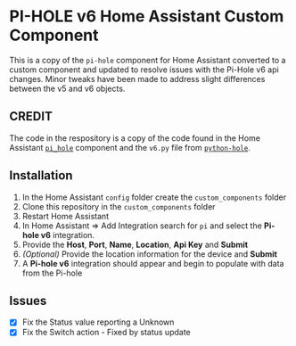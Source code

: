 # PI-HOLE v6 Home Assistant Custom Component

This is a copy of the `pi-hole` component for Home Assistant converted to a custom component and updated to resolve issues with the Pi-Hole v6 api changes. Minor tweaks have been made to address slight differences between the v5 and v6 objects.

## CREDIT

The code in the respository is a copy of the code found in the Home Assistant [`pi_hole`](https://github.com/home-assistant/core/tree/dev/homeassistant/components/pi_hole) component and the `v6.py` file from [`python-hole`](https://github.com/home-assistant-ecosystem/python-hole).

## Installation

1. In the Home Assistant `config` folder create the `custom_components` folder
1. Clone this repository in the `custom_components` folder
1. Restart Home Assistant
1. In Home Assistant => Add Integration search for `pi` and select the **Pi-hole v6** integration.
  1. Provide the **Host**, **Port**, **Name**, **Location**, **Api Key** and **Submit**
  1. *(Optional)* Provide the location information for the device and **Submit**
1. A **Pi-hole v6** integration should appear and begin to populate with data from the Pi-hole

## Issues
- [X] Fix the Status value reporting a Unknown
- [X] Fix the Switch action - Fixed by status update